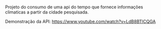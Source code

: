 Projeto do consumo de uma api do tempo que fornece informações climaticas a partir da cidade pesquisada.

Demonstração da API:
https://www.youtube.com/watch?v=LdB8BTlCQGA
